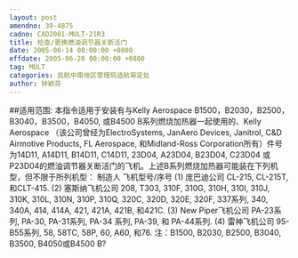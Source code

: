 ```yaml
---
layout: post
amendno: 39-4875
cadno: CAD2001-MULT-21R3
title: 检查/更换燃油调节器关断活门
date: 2005-06-14 00:00:00 +0800
effdate: 2005-06-20 00:00:00 +0800
tag: MULT
categories: 民航中南地区管理局适航审定处
author: 钟颖芬
---
```


##适用范围:
本指令适用于安装有与Kelly Aerospace B1500，B2030，B2500， B3040，B3500，B4050, 或B4500 B系列燃烧加热器一起使用的、Kelly Aerospace （该公司曾经为ElectroSystems, JanAero Devices, Janitrol, C&D Airmotive Products, FL Aerospace, 和Midland-Ross Corporation所有）件号为14D11, A14D11, B14D11, C14D11, 23D04, A23D04, B23D04, C23D04 或P23D04的燃油调节器关断活门的飞机。上述B系列燃烧加热器可能装在下列机型，但不限于所列机型：
制造人 飞机型号/序号
(1) 庞巴迪公司  CL-215, CL-215T, 和CLT-415.
(2) 塞斯纳飞机公司  208, T303, 310F, 310G, 310H, 310I, 310J, 310K, 310L, 310N, 310P, 310Q, 320C, 320D, 320E, 320F, 337系列, 340, 340A, 414, 414A, 421, 421A, 421B, 和421C.
(3) New Piper飞机公司  PA-23系列, PA-30, PA-31系列, PA-34 系列, PA-39, 和 PA-44系列.
(4) 雷神飞机公司  95-B55系列, 58, 58TC, 58P, 60, A60, 和76.
注：B1500, B2030, B2500, B3040, B3500, B4050或B4500 B?

